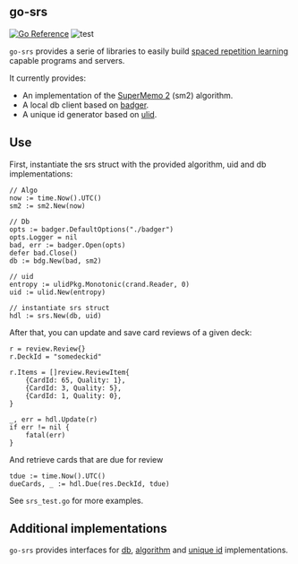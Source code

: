 ## go-srs

[![Go Reference](https://pkg.go.dev/badge/github.com/revelaction/go-srs)](https://pkg.go.dev/github.com/revelaction/go-srs)
![test](https://github.com/revelaction/go-srs/actions/workflows/test.yml/badge.svg)

`go-srs` provides a serie of libraries to easily build [spaced repetition
learning](https://en.wikipedia.org/wiki/Spaced_repetition) capable programs and
servers.

It currently provides: 

- An implementation of the [SuperMemo 2](https://www.supermemo.com/english/ol/sm2.htm) (sm2) algorithm.
- A local db client based on [badger](https://github.com/outcaste-io/badger).
- A unique id generator based on [ulid](https://github.com/oklog/ulid).

## Use

First, instantiate the srs struct with the provided algorithm, uid and db implementations:

	// Algo
	now := time.Now().UTC()
	sm2 := sm2.New(now)

	// Db
	opts := badger.DefaultOptions("./badger")
	opts.Logger = nil
	bad, err := badger.Open(opts)
	defer bad.Close()
	db := bdg.New(bad, sm2)

    // uid
	entropy := ulidPkg.Monotonic(crand.Reader, 0)
	uid := ulid.New(entropy)

    // instantiate srs struct
	hdl := srs.New(db, uid)


After that, you can update and save card reviews of a given deck:

	r = review.Review{}
	r.DeckId = "somedeckid"

	r.Items = []review.ReviewItem{
		{CardId: 65, Quality: 1},
		{CardId: 3, Quality: 5},
		{CardId: 1, Quality: 0},
	}

	_, err = hdl.Update(r)
	if err != nil {
		fatal(err)
	}


And retrieve cards that are due for review

	tdue := time.Now().UTC()
	dueCards, _ := hdl.Due(res.DeckId, tdue)


See `srs_test.go` for more examples.

## Additional implementations

`go-srs` provides interfaces for [db](db/db.go), [algorithm](algo/algo.go) and
[unique id](uid/uid.go) implementations.

